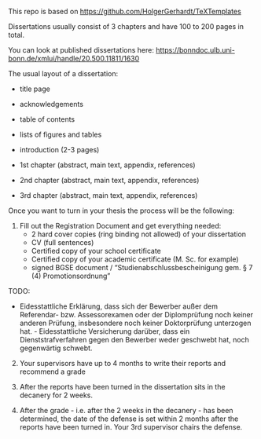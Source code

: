 This repo is based on https://github.com/HolgerGerhardt/TeXTemplates

Dissertations usually consist of 3 chapters and have 100 to 200 pages in total.

You can look at published dissertations here:
https://bonndoc.ulb.uni-bonn.de/xmlui/handle/20.500.11811/1630

The usual layout of a dissertation:

- title page
- acknowledgements
- table of contents
- lists of figures and tables

- introduction (2-3 pages)
- 1st chapter (abstract, main text, appendix, references)
- 2nd chapter (abstract, main text, appendix, references)
- 3rd chapter (abstract, main text, appendix, references)

Once you want to turn in your thesis the process will be the following:

1. Fill out the Registration Document and get everything needed:
   - 2 hard cover copies (ring binding not allowed) of your dissertation
   - CV (full sentences)
   - Certified copy of your school certificate
   - Certified copy of your academic certificate (M. Sc. for example)
   - signed BGSE document / “Studienabschlussbescheinigung gem. § 7 (4)
     Promotionsordnung”

TODO:

- Eidesstattliche Erklärung, dass sich der Bewerber außer dem Referendar- bzw.
  Assessorexamen oder der Diplomprüfung noch keiner anderen Prüfung, insbesondere noch
  keiner Doktorprüfung unterzogen hat. - Eidesstattliche Versicherung darüber, dass ein
  Dienststrafverfahren gegen den Bewerber weder geschwebt hat, noch gegenwärtig schwebt.

2. Your supervisors have up to 4 months to write their reports and recommend a grade

3. After the reports have been turned in the dissertation sits in the decanery for 2
   weeks.

4. After the grade - i.e. after the 2 weeks in the decanery - has been determined, the
   date of the defense is set within 2 months after the reports have been turned in.
   Your 3rd supervisor chairs the defense.
